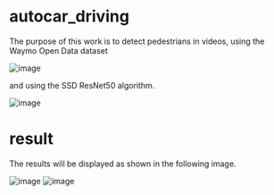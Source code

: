 # autocar_driving
The purpose of this work is to detect pedestrians in videos, 
using the Waymo Open Data dataset 

![image](https://github.com/lontzumon/car_object_detection/assets/100392818/3bf59286-c8f1-4c92-b4df-13a51dd90239)

and using the SSD ResNet50 algorithm.

![image](https://github.com/lontzumon/car_object_detection/assets/100392818/6cbb93c2-8bc3-4652-981c-c34703e3254f)

# result
The results will be displayed as shown in the following image.

![image](https://github.com/lontzumon/car_object_detection/assets/100392818/913012a8-0438-4317-b919-bde2b5a6344a)
![image](https://github.com/lontzumon/car_object_detection/assets/100392818/c1240d77-b569-4763-b063-dafddf54d0d1)


